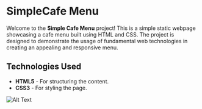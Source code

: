 # SimpleCafe Menu

Welcome to the **Simple Cafe Menu** project! This is a simple static webpage showcasing a cafe menu built using HTML and CSS. The project is designed to demonstrate the usage of fundamental web technologies in creating an appealing and responsive menu.

## Technologies Used

- **HTML5** - For structuring the content.
- **CSS3** - For styling the page.


![Alt Text](https://github.com/mansi2804/cafe-menu/blob/main/Output.png)
